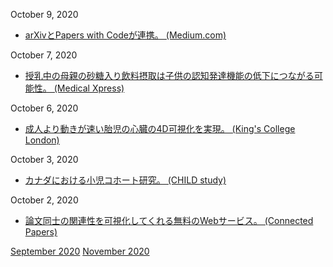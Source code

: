 October 9, 2020
* [arXivとPapers with Codeが連携。 (Medium.com)](https://medium.com/paperswithcode/papers-with-code-partners-with-arxiv-ecc362883167)

October 7, 2020
* [授乳中の母親の砂糖入り飲料摂取は子供の認知発達機能の低下につながる可能性。 (Medical Xpress)](https://medicalxpress.com/news/2020-10-sugary-beverages-consumed-breastfeeding-affect.html)

October 6, 2020
* [成人より動きが速い胎児の心臓の4D可視化を実現。 (King's College London)](https://www.kcl.ac.uk/news/new-method-developed-by-researchers-for-in-utero-4d-blood-flow-visualization-of-baby-hearts-paves-the-way-for-better-diagnosis-of-congenital-heart-disease)

October 3, 2020
* [カナダにおける小児コホート研究。 (CHILD study)](https://childstudy.ca/)

October 2, 2020
* [論文同士の関連性を可視化してくれる無料のWebサービス。 (Connected Papers)](https://www.connectedpapers.com/)

[September 2020](2009.md) [November 2020](2011.md)
